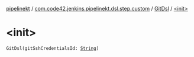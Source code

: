 [pipelinekt](../../index.md) / [com.code42.jenkins.pipelinekt.dsl.step.custom](../index.md) / [GitDsl](index.md) / [&lt;init&gt;](./-init-.md)

# &lt;init&gt;

`GitDsl(gitSshCredentialsId: `[`String`](https://kotlinlang.org/api/latest/jvm/stdlib/kotlin/-string/index.html)`)`